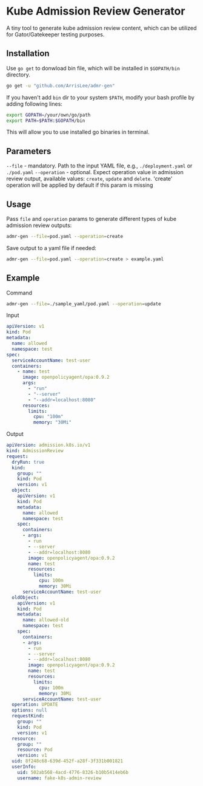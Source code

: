 # Kube Admission Review Generator
A tiny tool to generate kube admission review content, which can be utilized for Gator/Gatekeeper testing purposes.

## Installation

Use `go get` to donwload bin file, which will be installed in `$GOPATH/bin` directory.

```sh
go get -u "github.com/ArrisLee/admr-gen"
```

If you haven't add `bin` dir to your system `$PATH`, modify your bash profile by adding following lines:

```sh
export GOPATH=/your/own/go/path
export PATH=$PATH:$GOPATH/bin

```
This will allow you to use installed go binaries in terminal.


## Parameters

`--file` - mandatory. Path to the input YAML file, e.g., `./deployment.yaml` or `./pod.yaml`
`--operation` - optional. Expect operation value in admission review output, available values: `create`, `update` and `delete`. 'create' operation will be applied by default if this param is missing


## Usage

Pass `file` and `operation` params to generate different types of kube admission review outputs:

```sh
admr-gen --file=pod.yaml --operation=create
```
Save output to a yaml file if needed:

```sh
admr-gen --file=pod.yaml --operation=create > example.yaml
```


## Example

Command

```sh
admr-gen --file=./sample_yaml/pod.yaml --operation=update
```

Input

```yaml
apiVersion: v1
kind: Pod
metadata:
  name: allowed
  namespace: test
spec:
  serviceAccountName: test-user
  containers:
    - name: test
      image: openpolicyagent/opa:0.9.2
      args:
        - "run"
        - "--server"
        - "--addr=localhost:8080"
      resources:
        limits:
          cpu: "100m"
          memory: "30Mi"
```

Output

```yaml
apiVersion: admission.k8s.io/v1
kind: AdmissionReview
request:
  dryRun: true
  kind:
    group: ""
    kind: Pod
    version: v1
  object:
    apiVersion: v1
    kind: Pod
    metadata:
      name: allowed
      namespace: test
    spec:
      containers:
      - args:
        - run
        - --server
        - --addr=localhost:8080
        image: openpolicyagent/opa:0.9.2
        name: test
        resources:
          limits:
            cpu: 100m
            memory: 30Mi
      serviceAccountName: test-user
  oldObject:
    apiVersion: v1
    kind: Pod
    metadata:
      name: allowed-old
      namespace: test
    spec:
      containers:
      - args:
        - run
        - --server
        - --addr=localhost:8080
        image: openpolicyagent/opa:0.9.2
        name: test
        resources:
          limits:
            cpu: 100m
            memory: 30Mi
      serviceAccountName: test-user
  operation: UPDATE
  options: null
  requestKind:
    group: ""
    kind: Pod
    version: v1
  resource:
    group: ""
    resource: Pod
    version: v1
  uid: 8f248c68-639d-452f-a28f-3f331b001821
  userInfo:
    uid: 502ab568-4acd-4776-8326-b10b5414eb6b
    username: fake-k8s-admin-review
```